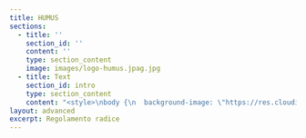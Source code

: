 ```yaml
---
title: HUMUS
sections:
  - title: ''
    section_id: ''
    content: ''
    type: section_content
    image: images/logo-humus.jpag.jpg
  - title: Text
    section_id: intro
    type: section_content
    content: "<style>\nbody {\n  background-image: \"https://res.cloudinary.com/humus-altro/image/upload/v1608228098/background-humus_kfum52.png\";\n}\n</style>\n\n<html>\n<head>\n<meta name=\"viewport\" content=\"width=device-width, initial-scale=1\">\n<style>\n#more {display: none;}\n</style>\n\t\n<link href=\"https://fonts.googleapis.com/css2?family=Montserrat:wght@200&display=swap\" rel=\"stylesheet\">\t\n\n<style>\nbody {\n    font-family: 'Montserrat';font-size: 22px;\n}\n</style>\n\t\n<script>\nfunction myFunction(button, moreTextId) {\n  var moreText = document.getElementById(moreTextId);\n\n  if (moreText.style.display === \"none\") {\n    this.value = \"_ALTRO\"; \n    moreText.style.display = \"inline\";\n  } else {\n    this.value = \"mostra meno\"; \n    moreText.style.display = \"none\";\n  }\n}\n</script>\t\n\t\n</head>\n\n<body>\n\t\n<script>\nfunction myFunction(button, moreTextId) {\n  var moreText = document.getElementById(moreTextId);\n\n  if (moreText.style.display === \"none\") {\n    this.value = \"_ALTRO\"; \n    moreText.style.display = \"inline\";\n  } else {\n    this.value = \"mostra meno\"; \n    moreText.style.display = \"none\";\n  }\n}\n</script>\t\n\t\n</head>\n\n<body>\n\t\n\t\n#### <center>Scendi in profondità con gli ipertesti.<br> Clicca il pulsante _altro<center>\n***\n\nRegolamento Radice è la presentazione pubblica delle finalità del progetto \"Humus\", nato nel 2019 da un’idea dell’”Associazione di Volontariato Pacha Mama ONLUS”.\n\n***\n\t\n#### Risposta breve a un’identità complessa: COS'È’ HUMUS?\n\n “Humus” è il network delle persone che si sentono rappresentate da questo nome. \n“Humus” è nell’assemblea dei soci dell’”Associazione Pacha Mama”.\nGermoglio da “Humus” nasce grazie all’ impegno dei volontari disponibili a ciclo trimestrale.\n***\n\n#### Sì ma: COSA FA HUMUS?\n\nGioca a sperimantare i linguaggi della cultura. Avvicina le persone alla consapevolezza della loro natura: quella solidale. Vicini in un’esperienza originale non possiamo piú negare di avere qualcosa in comune. ED È PER QUESTO CHE “Humus” C’È nelle iniziative che hanno il prefisso “altro-”  (hai presente \"Humus Altro Natale[#2 altrofestival](https://)”?)\n***\n\n##### <span style=\"color:red\">Leggi le parti rosse, trova facilmente la parte che ti interessa</span>\n#### Un progetto col cognome: HUMUS_ALTRO\n</span><span id=\"more-title\" style=\"display: none\"> Al di sopra del nome c’è la famiglia, che per “Humus” è “Altro”: l’Altro con la maiuscola nel rispetto di chiunque Altro.</span></p><button onclick=\"myFunction(this, 'more-title')\" id=\"btn-title\">_ALTRO</button>\n***\n\n##### <span style=\"color:red\">Per chi vuole venire alle iniziative. Per chi fatica ad accettare i tesseramenti. Per chi ha dubbi a prendere parte.</span>\n#### UN INDIVIDUO = UN  SOCIO\n<span id=\"dots\"></span><span id=\"more-subscription\" style=\"display: none\">Qualsiasi nuovo “Altro” individuo può scegliere di associarsi passando ad “Humus”. Partecipa alle iniziative chi diventa socio dell’”Associazione Pacha Mama” e sottoscrive una tessera valida da settembre all’agosto seguente. La tessera ha un costo. Presentando la tessera valida col proprio nome si viene riconosciuti soci. Nessuna iniziativa prevede il pagamento di un ticket, ma tutte le iniziative sono solo per chi si associa.</span></p><button onclick=\"myFunction(this, 'more-subscription')\" id=\"btn-subscription\">_ALTRO</button>\n***\n\n##### <span style=\"color:red\">Per chi cerca spazio. Per chi ha bisogno di tempo. Per chi viene e va.</span>\n#### Trattamento equo e non misurabile della PRESENZA\n\n</span><span id=\"uno\" style=\"display: none\">Da “Humus” l’adesione è più importante del contributo: se ogni evento prevedesse un costo d’ingresso fisso ci sarebbero più soldi in cassa e meno nomi nel registro. Più sicurezza economica ma meno ricchezza sociale. -> questo ci piace molto! Chi appoggia “Humus” nutre “Humus”.  Eque e non soppesabili sono le presenze. Chi trascorre una sola ora e chi viene alle iniziative tutto l’anno. Chi pensa a “Humus” ma non può presentarsi. Chi si sente “Humus” ma ha altri impegni. Chi su “Humus” mette tutto. Nessun modo personale di attribuire significato è escluso. Qui, come la più autentica delle esperienze, quello che succede non può essere misurato. Puoi fidarti di qualcosa che somiglia all’”Humus”, che nasce dal profondo più che dal basso. Saprai che ogni risorsa disponibile viene investita nella ricerca verso nuovi modi di raccontare i confini meravigliosamente frastagliati della realtà in cui siamo immersi. Sono intenzioni queste che non saranno mai dimenticate da Humus e che troveranno nell’ “Altro” nuovo eco.</span></p><button onclick=\"myFunction(this, 'uno')\" id=\"btn-title\">_ALTRO</button>\n***\n\n##### <span style=\"color:red\">Per chi vuole avvicinarsi. Per chi resta. Per chi è disponibile a lavorare a un progetto per un periodo.</span>\n#### Qualcosa si crea e altro si trasforma:\n#### ASSEMBLEA GLOBALE E VOLONTARI OPERATIVI\n\n</span><span id=\"due\" style=\"display: none\">La proposta “Humus” nasce dall’Assemblea Globale che si incontra per esprimere il suo voto. Ogni tre mesi il Consiglio Direttivo dell’associazione convoca l’Assemblea Globale per rinnovare la motivazione di tutti i soci alla semina del nuovo ciclo di programmazione. Con regolarità miete e pianta. Solo chi sceglie di impegnarsi durante un ciclo di tre mesi è volontario in “Humus” e a nessuno può essere richiesta preventivamente una continuità di durata maggiore. Un volontario sa individuare l’area d’interesse nella quale crescere e fare crescere, dove le attitudini, le potenzialità, le aspirazioni, da nutrimento diventano germoglio seguendo un metodo. E’ operativo il volontario che si prende cura: tre mesi, una sera a settimana, portando del lavoro a casa. Coltivano intese i volontari che collaborano all’interno di un Gruppo Operativo, dove seguono con efficacia settoriale la crescita delle iniziative che da “Humus” nascono in quel trimestre. Cinque rappresentanti per cinque Gruppi Operativi: Comunicazione, Culturale, Sociale, Tecnico, Logistico. I rappresentanti intrecciano sinergicamente le competenze di ciascun gruppo ad Altro Consiglio, dove le iniziative di un trimestre sono progettate seguendo una visione di insieme. Due membri del Consiglio Direttivo dell’associazione supervisionano le attività di Altro Consiglio esplicitando le sensibilità che in questo Regolamento Radice sono sancite. Il Consiglio Direttivo e il Regolamento Radice sono la garanzia che l’organizzazione rimanga sul lungo periodo coerente alla sua specificità. All’Assemblea Globale i soci eleggono il Presidente più tre altri membri (il Segretario, il Tesoriere, il Quarto) che per dodici mesi (quattro cicli) rappresenteranno formalmente l’associazione tutta. Il Consiglio Direttivo si impegna a garantire la continuità nel tempo dell’attività associativa convocando ogni tre mesi l’Assemblea Globale, moderando l’incontro con tutti i soci nei tempi e nelle modalità affinchè siano abbattute le barriere tra un singolo socio e la sua possibilità di poter esprimere un cambiamento della forma fluida di “Humus”, modificando questo Regolamento Radice. L’Assemblea Globale si confronta sulle attività del ciclo precedente, formula le proposte del ciclo successivo e approva i Gruppi Operativi nella quale si sono liberamente inseriti gli associati che decidono di donare la propria disponibilità di volontari al progetto, almeno fino al trimestre successivo. ***Seguendo questo metodo, l’Associazione rimane contestualmente fluida e solida, perché rinnova ciclicamente nell’incontro con i cittadini le premesse di una presenza radicata e sentita ma anche germogliata e viva.***</span></p><button onclick=\"myFunction(this, 'due')\" id=\"btn-title\">_ALTRO</button>\n***\n\n##### <span style=\"color:red\">Per le persone che possono donare sensibilità e capacità al progetto. Per chi ha urgenza di esprimersi. Per chi ha una ragione sociale o una causa da condividere. Per entrare in rete alla pari.</span>\n#### PARTNER SOLIDALI \n</span><span id=\"tre\" style=\"display: none\">Humus vive in una realtà complessa e ricca di soggetti “altri” con cui dialogare, lavorare e camminare verso un orizzonte comune, mantenendo una propria unicità. Sono chiamati partner solidali, collettivi o i singoli, che riconoscono in Humus lo spazio dove potersi esprimere e che collaborano alle iniziative di Humus e le arricchiscono della loro esperienza.</span></p><button onclick=\"myFunction(this, 'tre')\" id=\"btn-title\">_ALTRO</button>\n***\n\n##### <span style=\"color:red\">Per le collaborazioni che abbiamo instaurato sulla base di leggi di mercato. Per le parti della proposta che richiedono rimborsi, acquisti o stipendi. Per comprendere meglio le scelte delle spese di bilancio.</span>\n#### PARTNER ECONOMICI\n</span><span id=\"quattro\" style=\"display: none\">Il progetto rientra delle sue spese principalmente attraverso le quote associative. Anche attraverso i finanziamenti pubblici e quelli privati, Humus trova sostegno per le sue iniziative. Costruire costa e non tutto può essere pagato attraverso il lavoro volontario o lo scambio. Se i materiali di recupero, il lavoro volontario, i doni sono risorse che non prevedono voci di spesa, i prodotti etici e sostenibili, il lavoro di tecnici specializzati, le autorizzazioni, le assicurazioni, le certificazioni, il noleggio di strumentazioni necessarie, e più in generale tutti quei servizi e prodotti che non si riescono a procurare in maniera diversa se non acquistandoli sul mercato, diventano voci di spesa. Gli artisti e i professionisti nel campo sociale o della cultura arricchiscono il terreno che Humus abita e coltiva; per questo su di loro l’associazione investe un valore economico espresso chiaramente nel bilancio trimestrale.</span></p><button onclick=\"myFunction(this, 'quattro')\" id=\"btn-title\">_ALTRO</button>\n***\n\n##### <span style=\"color:red\">Per i pragmatici</span>\n#### MISSIONE\n</span><span id=\"cinque\" style=\"display: none\">Il germoglio è la missione. In pratica “Humus” organizza iniziative in modo sostenibile. Dal rispetto dell’ambiente a quello per il lavoro umano, le strategie e pratiche di cui si avvale sono per il cittadino un punto di riferimento concreto e fattibile: usa prodotti della filiera del commercio equo o di quella locale; lascia esprimere artisti del territorio e non giudica i linguaggi dell’arte o della cultura attuale; lotta insieme ad altri perseguendo le stesse cause sociali verso la riduzione delle diseguaglianze e il miglioramento della qualità di vita delle singole persone; comunica messaggi positivi argomentando dettagliatamente con parole e fatti le alte possibilità di perseguire obiettivi comuni grazie alla partecipazione cosciente della cittadinanza alla vita pubblica. Se uno ad un evento “Humus” trova una parte di tutto questo, il progetto si è avvicinato alla sua missione sul campo.</span></p><button onclick=\"myFunction(this, 'cinque')\" id=\"btn-title\">_ALTRO</button>\n***\n\n##### <span style=\"color:red\">Per i sognatori</span>\n#### VISIONE\n</span><span id=\"sei\" style=\"display: none\">Le radici sono la visione. Se uno vede in “Humus” che è possibile un posto in cui le scelte sono prese con consapevolezza delle profonde implicazioni con il resto dell’ambiente, allora magari è più facile che trovi fiducia per immaginare una società globale che cerca un equilibrio nelle radici che la natura dell’uomo ha intrecciato su quella del pianeta.</span></p><button onclick=\"myFunction(this, 'sei')\" id=\"btn-title\">_ALTRO</button>\n\n</body>\n\t\n</html>"
layout: advanced
excerpt: Regolamento radice
---
```

